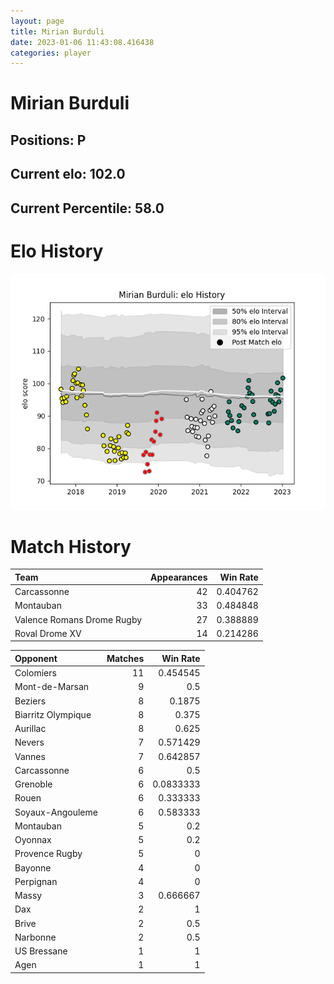 ```yaml
---  
layout: page  
title: Mirian Burduli  
date: 2023-01-06 11:43:08.416438  
categories: player  
---
```

# Mirian Burduli

## Positions: P

## Current elo: 102.0

## Current Percentile: 58.0

# Elo History


![elo history](history_MirianBurduli.png)
# Match History


| Team                       |   Appearances |   Win Rate |
|:---------------------------|--------------:|-----------:|
| Carcassonne                |            42 |   0.404762 |
| Montauban                  |            33 |   0.484848 |
| Valence Romans Drome Rugby |            27 |   0.388889 |
| Roval Drome XV             |            14 |   0.214286 |

| Opponent           |   Matches |   Win Rate |
|:-------------------|----------:|-----------:|
| Colomiers          |        11 |  0.454545  |
| Mont-de-Marsan     |         9 |  0.5       |
| Beziers            |         8 |  0.1875    |
| Biarritz Olympique |         8 |  0.375     |
| Aurillac           |         8 |  0.625     |
| Nevers             |         7 |  0.571429  |
| Vannes             |         7 |  0.642857  |
| Carcassonne        |         6 |  0.5       |
| Grenoble           |         6 |  0.0833333 |
| Rouen              |         6 |  0.333333  |
| Soyaux-Angouleme   |         6 |  0.583333  |
| Montauban          |         5 |  0.2       |
| Oyonnax            |         5 |  0.2       |
| Provence Rugby     |         5 |  0         |
| Bayonne            |         4 |  0         |
| Perpignan          |         4 |  0         |
| Massy              |         3 |  0.666667  |
| Dax                |         2 |  1         |
| Brive              |         2 |  0.5       |
| Narbonne           |         2 |  0.5       |
| US Bressane        |         1 |  1         |
| Agen               |         1 |  1         |